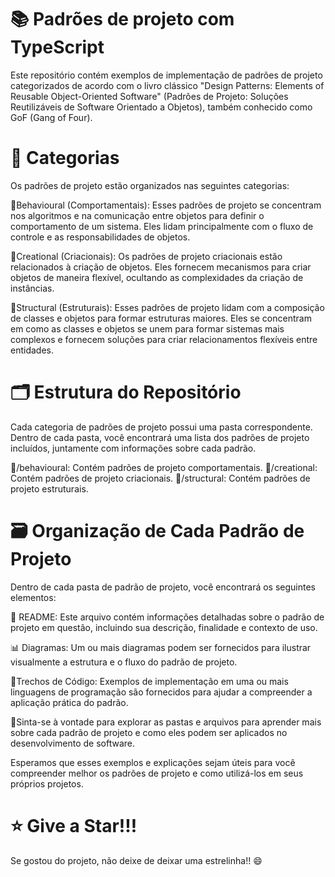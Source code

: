 # 📚 Padrões de projeto com TypeScript

Este repositório contém exemplos de implementação de padrões de projeto categorizados de acordo com o livro clássico "Design Patterns: Elements of Reusable Object-Oriented Software" (Padrões de Projeto: Soluções Reutilizáveis de Software Orientado a Objetos), também conhecido como GoF (Gang of Four).

# 📝 Categorias
Os padrões de projeto estão organizados nas seguintes categorias:

📌Behavioural (Comportamentais): Esses padrões de projeto se concentram nos algoritmos e na comunicação entre objetos para definir o comportamento de um sistema. Eles lidam principalmente com o fluxo de controle e as responsabilidades de objetos.

📌Creational (Criacionais): Os padrões de projeto criacionais estão relacionados à criação de objetos. Eles fornecem mecanismos para criar objetos de maneira flexível, ocultando as complexidades da criação de instâncias.

📌Structural (Estruturais): Esses padrões de projeto lidam com a composição de classes e objetos para formar estruturas maiores. Eles se concentram em como as classes e objetos se unem para formar sistemas mais complexos e fornecem soluções para criar relacionamentos flexíveis entre entidades.

# 🗂️ Estrutura do Repositório
Cada categoria de padrões de projeto possui uma pasta correspondente. Dentro de cada pasta, você encontrará uma lista dos padrões de projeto incluídos, juntamente com informações sobre cada padrão.

📁/behavioural: Contém padrões de projeto comportamentais.
📁/creational: Contém padrões de projeto criacionais.
📁/structural: Contém padrões de projeto estruturais.


# 🗃️ Organização de Cada Padrão de Projeto
Dentro de cada pasta de padrão de projeto, você encontrará os seguintes elementos:

📖 README: Este arquivo contém informações detalhadas sobre o padrão de projeto em questão, incluindo sua descrição, finalidade e contexto de uso.

📊 Diagramas: Um ou mais diagramas podem ser fornecidos para ilustrar visualmente a estrutura e o fluxo do padrão de projeto.

📃Trechos de Código: Exemplos de implementação em uma ou mais linguagens de programação são fornecidos para ajudar a compreender a aplicação prática do padrão.

🚀Sinta-se à vontade para explorar as pastas e arquivos para aprender mais sobre cada padrão de projeto e como eles podem ser aplicados no desenvolvimento de software.

Esperamos que esses exemplos e explicações sejam úteis para você compreender melhor os padrões de projeto e como utilizá-los em seus próprios projetos.

# ⭐ Give a Star!!!


Se gostou do projeto, não deixe de deixar uma estrelinha!! 😄
